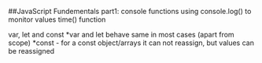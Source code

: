 ##JavaScript Fundementals
part1: console functions
  using console.log() to monitor values
  time() function

var, let and const
  *var and let behave same in most cases (apart from scope)
  *const - for a const object/arrays it can not reassign, but values can be reassigned
    